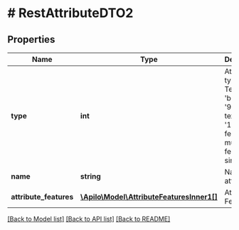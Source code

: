 # # RestAttributeDTO2

## Properties

Name | Type | Description | Notes
------------ | ------------- | ------------- | -------------
**type** | **int** | Attribute type (&#39;1-Text&#39;, 2-&#39;boolean&#39;, &#39;9-textarea&#39;, &#39;16-feature-multi&#39;, &#39;17-feature-single&#39;) |
**name** | **string** | Name of attribute |
**attribute_features** | [**\Apilo\Model\AttributeFeaturesInner1[]**](AttributeFeaturesInner1.md) | Attribute Features | [optional]

[[Back to Model list]](../../README.md#models) [[Back to API list]](../../README.md#endpoints) [[Back to README]](../../README.md)
